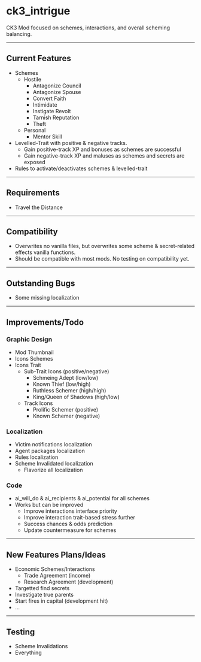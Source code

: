 # ck3_intrigue

CK3 Mod focused on schemes, interactions, and overall scheming balancing.

------
## Current Features
- Schemes
    - Hostile
        - Antagonize Council
        - Antagonize Spouse
        - Convert Faith
        - Intimidate
        - Instigate Revolt
        - Tarnish Reputation
        - Theft
    - Personal
        - Mentor Skill
- Levelled-Trait with positive & negative tracks.
    - Gain positive-track XP and bonuses as schemes are successful
    - Gain negative-track XP and maluses as schemes and secrets are exposed
- Rules to activate/deactivates schemes & levelled-trait
------
## Requirements
- Travel the Distance
------
## Compatibility
- Overwrites no vanilla files, but overwrites some scheme & secret-related effects vanilla functions.
- Should be compatible with most mods. No testing on compatibility yet.
------
## Outstanding Bugs
- Some missing localization
------
## Improvements/Todo
### Graphic Design
- Mod Thumbnail
- Icons Schemes
- Icons Trait
    - Sub-Trait Icons (positive/negative)
        - Schmeing Adept (low/low)
        - Known Thief (low/high)
        - Ruthless Schemer (high/high)
        - King/Queen of Shadows (high/low)
    - Track Icons
        - Prolific Schemer (positive)
        - Known Schemer (negative)
### Localization
- Victim notifications localization
- Agent packages localization
- Rules localization
- Scheme Invalidated localization
   - Flavorize all localization
### Code
- ai_will_do & ai_recipients & ai_potential for all schemes
- Works but can be improved
    - Improve interactions interface priority
    - Improve interaction trait-based stress further
    - Success chances & odds prediction
    - Update countermeasure for schemes
------
## New Features Plans/Ideas 
- Economic Schemes/Interactions
	- Trade Agreement (income)
	- Research Agreement (development)
- Targetted find secrets
- Investigate true parents
- Start fires in capital (development hit)
- ... 
------
## Testing
- Scheme Invalidations
- Everything